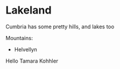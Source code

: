 Lakeland  
========   
  
Cumbria has some pretty hills, and lakes too

Mountains:
* Helvellyn


Hello Tamara Kohhler